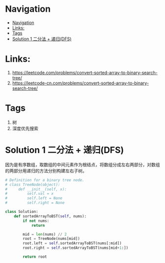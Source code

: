# Navigation
- [Navigation](#navigation)
- [Links:](#links)
- [Tags](#tags)
- [Solution 1 二分法 + 递归(DFS)](#solution-1-二分法--递归dfs)

# Links:
1. https://leetcode.com/problems/convert-sorted-array-to-binary-search-tree/
2. https://leetcode-cn.com/problems/convert-sorted-array-to-binary-search-tree/

# Tags
1. 树
2. 深度优先搜索


# Solution 1 二分法 + 递归(DFS)
因为是有序数组，取数组的中间元素作为根结点，将数组分成左右两部分，对数组的两部分用递归的方法分别构建左右子树。
```python
# Definition for a binary tree node.
# class TreeNode(object):
#     def __init__(self, x):
#         self.val = x
#         self.left = None
#         self.right = None

class Solution:
    def sortedArrayToBST(self, nums):
        if not nums:
            return

        mid = len(nums) // 2
        root = TreeNode(nums[mid])
        root.left = self.sortedArrayToBST(nums[:mid])
        root.right = self.sortedArrayToBST(nums[mid+1:])

        return root
```